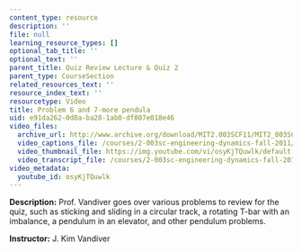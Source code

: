 ```yaml
---
content_type: resource
description: ''
file: null
learning_resource_types: []
optional_tab_title: ''
optional_text: ''
parent_title: Quiz Review Lecture & Quiz 2
parent_type: CourseSection
related_resources_text: ''
resource_index_text: ''
resourcetype: Video
title: Problem 6 and 7-more pendula
uid: e91da262-0d8a-ba28-1ab0-df807e018e46
video_files:
  archive_url: http://www.archive.org/download/MIT2.003SCF11/MIT2_003SCF11_lec18_300k.mp4
  video_captions_file: /courses/2-003sc-engineering-dynamics-fall-2011/2ad8c3f110c85a73a667a3d877ee2c7d_osyKjTQuwlk.vtt
  video_thumbnail_file: https://img.youtube.com/vi/osyKjTQuwlk/default.jpg
  video_transcript_file: /courses/2-003sc-engineering-dynamics-fall-2011/5aa8047561da50aea068422d331fea8d_osyKjTQuwlk.pdf
video_metadata:
  youtube_id: osyKjTQuwlk
---
```


**Description:** Prof. Vandiver goes over various problems to review for the quiz, such as sticking and sliding in a circular track, a rotating T-bar with an imbalance, a pendulum in an elevator, and other pendulum problems.

**Instructor:** J. Kim Vandiver